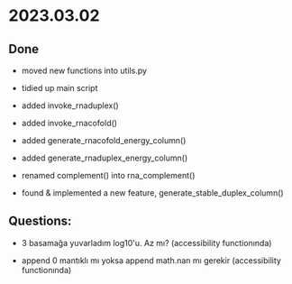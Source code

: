 # 2023.03.02

## Done

- moved new functions into utils.py

- tidied up main script

- added invoke_rnaduplex()

- added invoke_rnacofold()

- added generate_rnacofold_energy_column()

- added generate_rnaduplex_energy_column()

- renamed complement() into rna_complement()

- found & implemented a new feature, generate_stable_duplex_column()

## Questions:

- 3 basamağa yuvarladım log10'u. Az mı? (accessibility functionında)

- append 0 mantıklı mı yoksa append math.nan mı gerekir (accessibility functionında)
